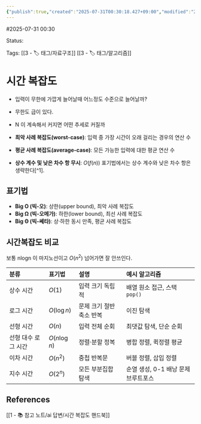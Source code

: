 ```yaml
---
{"publish":true,"created":"2025-07-31T00:30:18.427+09:00","modified":"2025-08-01T00:19:45.525+09:00","cssclasses":""}
---
```


#2025-07-31 00:30

Status: 

Tags: [[3 - 🏷️ 태그/자료구조]] [[3 - 🏷️ 태그/알고리즘]]

# 시간 복잡도
- 입력이 무한에 가깝게 늘어날때 어느정도 수준으로 늘어날까? 
- 무한도 급이 있다.
- N 이 계속해서 커지면 어떤 추세로 커질까

- **최악 사례 복잡도(worst-case)**: 입력 중 가장 시간이 오래 걸리는 경우의 연산 수
- **평균 사례 복잡도(average-case)**: 모든 가능한 입력에 대한 평균 연산 수
- **상수 계수 및 낮은 차수 항 무시**: $O(f(n))$ 표기법에서는 상수 계수와 낮은 차수 항은 생략한다[^1].

## 표기법
- **Big O (빅-오)**: 상한(upper bound), 최악 사례 복잡도
- **Big Ω (빅-오메가)**: 하한(lower bound), 최선 사례 복잡도
- **Big Θ (빅-쎄타)**: 상·하한 동시 만족, 평균 사례 복잡도

## 시간복잡도 비교
보통  nlogn 이 마지노선이고 $O(n^2)$ 넘어가면 잘 안쓰인다.

| 분류          | 표기법          | 설명             | 예시 알고리즘                |
| :---------- | :----------- | :------------- | :--------------------- |
| 상수 시간       | $O(1)$       | 입력 크기 독립적      | 배열 원소 접근, 스택 `pop()`   |
| 로그 시간       | $O(\log n)$  | 문제 크기 절반 축소 반복 | 이진 탐색                  |
| 선형 시간       | $O(n)$       | 입력 전체 순회       | 최댓값 탐색, 단순 순회          |
| 선형 대수 로그 시간 | $O(n\log n)$ | 정렬·분할 정복       | 병합 정렬, 퀵정렬 평균          |
| 이차 시간       | $O(n^2)$     | 중첩 반복문         | 버블 정렬, 삽입 정렬           |
| 지수 시간       | $O(2^n)$     | 모든 부분집합 탐색     | 순열 생성, 0-1 배낭 문제 브루트포스 |
## References
 [[1 - 📚 참고 노트/ai 답변/시간 복잡도 핸드북]]